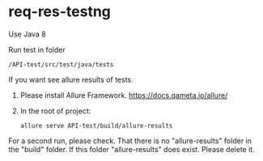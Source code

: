 # req-res-testng

Use Java 8

Run test in folder 

```
/API-test/src/test/java/tests
```

If you want see allure results of tests.

1. Please install Allure Framework. https://docs.qameta.io/allure/

2. In the root of project:
   ```
   allure serve API-test/build/allure-results
   ```

For a second run, please check. That there is no "allure-results" folder in the "build" folder. If this folder "allure-results" does exist. Please delete it.